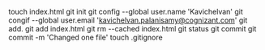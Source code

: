 touch index.html
git init
git config --global user.name 'Kavichelvan'
git congif --global user.email 'kavichelvan.palanisamy@cognizant.com'
git add.
git add index.html
git rm --cached index.html
git status
git commit
git commit -m 'Changed one file'
touch .gitignore

